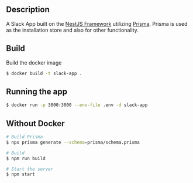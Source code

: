 
## Description
A Slack App built on the [NestJS Framework](https://nestjs.com/) utilizing [Prisma](https://www.prisma.io/). 
Prisma is used as the installation store and also for other functionality. 

## Build
Build the docker image
```bash
$ docker build -t slack-app .
```

## Running the app

```bash
$ docker run -p 3000:3000 --env-file .env -d slack-app
```

## Without Docker

```bash
# Build Prisma
$ npx prisma generate --schema=prisma/schema.prisma

# Build 
$ npm run build

# Start the server
$ npm start
```

